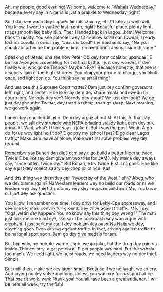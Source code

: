Ah, my people, good evening! Welcome, welcome to "Wahala Wednesday," because every day in Nigeria is just a prelude to Wednesday, right?

So, I don see wetin dey happen for this country, ehn? I see am well-well. You know, I went to yankee last month, right? Beautiful place, plenty light, roads smooth like baby skin. Then I landed back in Lagos…bam! Welcome back to reality. You see potholes wey fit swallow small car. I swear, I nearly lost my corolla in one. I say, "Jesus is Lord!" the mechanic say, "Na your shock absorber be the problem, bros, no need bring Jesus inside this one."

Speaking of Jesus, una see how Peter Obi dey form coalition upandan? E be like Avengers assembling for the final battle. I just dey wonder, if dem finally win, who go be Thanos? Maybe NEPA? Because honestly, that one is a supervillain of the highest order. You plug your phone to charge, you blink once, and light don go. You think say na small thing?

And una see this Supreme Court matter? Dem just dey confirm governors left, right, and center. E be like say dem dey share amala and ewedu for courtroom. Nobody dey vex? Nobody dey shout? We just dey look? We go just dey shout for Twitter, dey trend hashtag, then go sleep. Next morning, we go work again.

I been dey read Reddit, ehn. Dem dey argue about AI. AI this, AI that. My people, we still dey struggle with NEPA bringing steady light, dem dey talk about AI. Wait, what? I think say na joke o. But I saw the post. Wetin AI go do for us wey light no fit do? E go pay my school fees? E go clear Lagos traffic? Make dem leave AI alone, make we first solve problem wey dey ground.

Remember say Buhari don die? dem say e go build a better Nigeria, twice. Twice! E be like say dem give am two tries for JAMB. My mama dey always say, "once bitten, twice shy." But Buhari, e try twice. E still no pass. E be like say e just dey collect salary dey chop jollof rice. Kai!

And this thing wey them dey call "hypocrisy of the West," ehn? Abeg, who we dey blame again? Na Western leaders wey no build our roads or na we leaders wey dey thief the money wey dey suppose build am? Me, I no know o. I just dey ask question.

You know, I remember one time, I dey drive for Lekki-Epe expressway, and I see one big man, convoy full ground, dey drive against traffic. Me, I say, "Oga, wetin dey happen? You no know say this thing dey wrong?" The man just look me one kind eye, like say I be cockroach wey wan argue with elephant. I just park my car, I dey look am dey pass. Na Naija we dey, anything goes. Even driving against traffic. In fact, driving against traffic fit be national sport soon. Dem go dey give medals for am.

But honestly, my people, we go laugh, we go joke, but the thing dey pain us inside. This country, e get potential. E get people wey sabi. But the wahala too much. We need light, we need roads, we need leaders wey no dey thief. Simple.

But until then, make we dey laugh small. Because if we no laugh, we go cry. And crying no dey solve anything. Unless you wan cry for passport office. That one fit work. *wink* Thank you! You all have been a great audience. I will be here all week, try the fish!